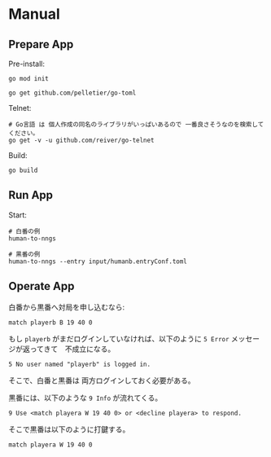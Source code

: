 # Manual

## Prepare App

Pre-install:  

```shell
go mod init

go get github.com/pelletier/go-toml
```

Telnet:  

```shell
# Go言語 は 個人作成の同名のライブラリがいっぱいあるので 一番良さそうなのを検索してください。
go get -v -u github.com/reiver/go-telnet
```

Build:  

```shell
go build
```

## Run App

Start:  

```shell
# 白番の例
human-to-nngs

# 黒番の例
human-to-nngs --entry input/humanb.entryConf.toml
```

## Operate App


白番から黒番へ対局を申し込むなら:  

```shell
match playerb B 19 40 0
```

もし `playerb` がまだログインしていなければ、以下のように `5 Error` メッセージが返ってきて　不成立になる。  

```shell
5 No user named "playerb" is logged in.
```

そこで、白番と黒番は 両方ログインしておく必要がある。  


黒番には、以下のような `9 Info` が流れてくる。  

```shell
9 Use <match playera W 19 40 0> or <decline playera> to respond.
```

そこで黒番は以下のように打鍵する。  

```shell
match playera W 19 40 0
```
